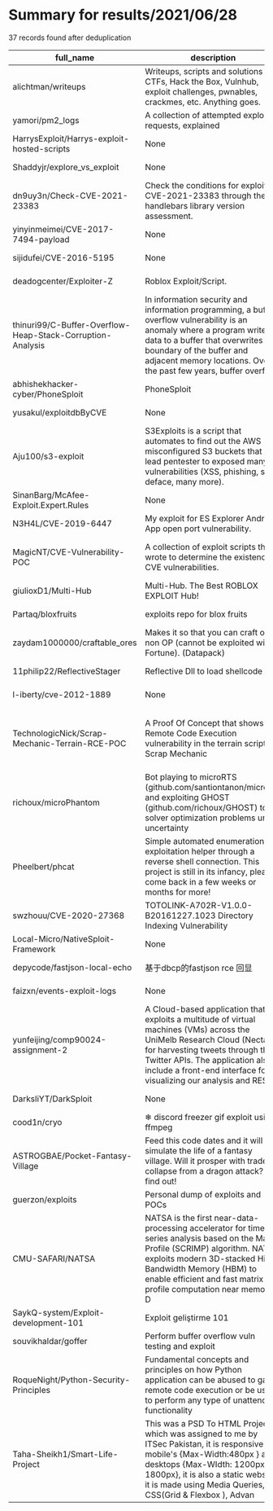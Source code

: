 
# Summary for results/2021/06/28
    
37 records found after deduplication

| full_name | description | html_url | matched_list | matched_count | pushed_at | size | stargazers_count | language | forks_count |
|------------------------------------------------------------|------------------------------------------------------------------------------------------------------------------------------------------------------------------------------------------------------------------------------------------------------------------|-------------------------------------------------------------------------------|------------------------------------------------------------------|-----------------|---------------------------|--------|--------------------|------------------|---------------|
| alichtman/writeups | Writeups, scripts and solutions for CTFs, Hack the Box, Vulnhub, exploit challenges, pwnables, crackmes, etc. Anything goes. | https://github.com/alichtman/writeups | ['exploit'] | 1 | 2021-06-28 09:27:42+00:00 | 126832 | 5 | Roff | 1 |
| yamori/pm2_logs | A collection of attempted exploit requests, explained | https://github.com/yamori/pm2_logs | ['exploit'] | 1 | 2021-06-28 18:56:59+00:00 | 11 | 0 | | 0 |
| HarrysExploit/Harrys-exploit-hosted-scripts | None | https://github.com/HarrysExploit/Harrys-exploit-hosted-scripts | ['exploit'] | 1 | 2021-06-28 19:44:08+00:00 | 4 | 0 | | 0 |
| Shaddyjr/explore_vs_exploit | None | https://github.com/Shaddyjr/explore_vs_exploit | ['exploit'] | 1 | 2021-06-28 01:01:40+00:00 | 195 | 0 | Jupyter Notebook | 0 |
| dn9uy3n/Check-CVE-2021-23383 | Check the conditions for exploiting CVE-2021-23383 through the handlebars library version assessment. | https://github.com/dn9uy3n/Check-CVE-2021-23383 | ['cve-2', 'exploit'] | 2 | 2021-06-28 01:34:32+00:00 | 1 | 1 | Python | 0 |
| yinyinmeimei/CVE-2017-7494-payload | None | https://github.com/yinyinmeimei/CVE-2017-7494-payload | ['cve-2'] | 1 | 2021-06-28 11:19:25+00:00 | 9 | 0 | C | 0 |
| sijidufei/CVE-2016-5195 | None | https://github.com/sijidufei/CVE-2016-5195 | ['cve-2'] | 1 | 2021-06-28 04:04:00+00:00 | 6 | 0 | | 0 |
| deadogcenter/Exploiter-Z | Roblox Exploit/Script. | https://github.com/deadogcenter/Exploiter-Z | ['exploit'] | 1 | 2021-06-28 03:47:16+00:00 | 0 | 0 | | 0 |
| thinuri99/C-Buffer-Overflow-Heap-Stack-Corruption-Analysis | In information security and information programming, a buffer overflow vulnerability is an anomaly where a program writes data to a buffer that overwrites the boundary of the buffer and adjacent memory locations. Over the past few years, buffer overflo | https://github.com/thinuri99/C-Buffer-Overflow-Heap-Stack-Corruption-Analysis | ['heap overflow'] | 1 | 2021-06-28 06:27:23+00:00 | 359 | 0 | nan | 0 |
| abhishekhacker-cyber/PhoneSploit | PhoneSploit | https://github.com/abhishekhacker-cyber/PhoneSploit | ['sploit'] | 1 | 2021-06-28 07:33:48+00:00 | 11 | 1 | | 0 |
| yusakul/exploitdbByCVE | None | https://github.com/yusakul/exploitdbByCVE | ['exploit'] | 1 | 2021-06-28 08:24:07+00:00 | 83 | 0 | Python | 0 |
| Aju100/s3-exploit | S3Exploits is a script that automates to find out the AWS misconfigured S3 buckets that can lead pentester to exposed many vulnerabilities (XSS, phishing, site deface, many more). | https://github.com/Aju100/s3-exploit | ['exploit'] | 1 | 2021-06-28 15:55:51+00:00 | 6 | 12 | Shell | 0 |
| SinanBarg/McAfee-Exploit.Expert.Rules | None | https://github.com/SinanBarg/McAfee-Exploit.Expert.Rules | ['exploit'] | 1 | 2021-06-28 12:43:45+00:00 | 4 | 0 | | 0 |
| N3H4L/CVE-2019-6447 | My exploit for ES Explorer Android App open port vulnerability. | https://github.com/N3H4L/CVE-2019-6447 | ['cve-2', 'exploit'] | 2 | 2021-06-28 15:31:36+00:00 | 4941 | 0 | Python | 0 |
| MagicNT/CVE-Vulnerability-POC | A collection of exploit scripts that I wrote to determine the existence of CVE vulnerabilities. | https://github.com/MagicNT/CVE-Vulnerability-POC | ['cve poc', 'exploit', 'vulnerability poc'] | 3 | 2021-06-28 17:10:53+00:00 | 8 | 0 | Python | 0 |
| giulioxD1/Multi-Hub | Multi-Hub. The Best ROBLOX EXPLOIT Hub! | https://github.com/giulioxD1/Multi-Hub | ['exploit'] | 1 | 2021-06-28 17:40:46+00:00 | 1 | 0 | | 0 |
| Partaq/bloxfruits | exploits repo for blox fruits | https://github.com/Partaq/bloxfruits | ['exploit'] | 1 | 2021-06-28 20:17:44+00:00 | 24 | 0 | | 0 |
| zaydam1000000/craftable_ores | Makes it so that you can craft ores, non OP (cannot be exploited with Fortune). (Datapack) | https://github.com/zaydam1000000/craftable_ores | ['exploit'] | 1 | 2021-06-28 03:40:42+00:00 | 403 | 0 | | 0 |
| 11philip22/ReflectiveStager | Reflective Dll to load shellcode | https://github.com/11philip22/ReflectiveStager | ['shellcode'] | 1 | 2021-06-28 09:36:15+00:00 | 26 | 2 | C | 1 |
| l-iberty/cve-2012-1889 | None | https://github.com/l-iberty/cve-2012-1889 | ['cve-2'] | 1 | 2021-06-28 14:50:35+00:00 | 1453 | 0 | HTML | 0 |
| TechnologicNick/Scrap-Mechanic-Terrain-RCE-POC | A Proof Of Concept that shows a Remote Code Execution vulnerability in the terrain scripts of Scrap Mechanic | https://github.com/TechnologicNick/Scrap-Mechanic-Terrain-RCE-POC | ['rce', 'rce poc', 'remote code execution', 'vulnerability poc'] | 4 | 2021-06-28 18:30:24+00:00 | 321 | 2 | Lua | 0 |
| richoux/microPhantom | Bot playing to microRTS (github.com/santiontanon/microrts) and exploiting GHOST (github.com/richoux/GHOST) to solver optimization problems under uncertainty | https://github.com/richoux/microPhantom | ['exploit'] | 1 | 2021-06-28 04:06:30+00:00 | 64133 | 1 | C++ | 0 |
| Pheelbert/phcat | Simple automated enumeration and exploitation helper through a reverse shell connection. This project is still in its infancy, please come back in a few weeks or months for more! | https://github.com/Pheelbert/phcat | ['exploit'] | 1 | 2021-06-28 14:13:30+00:00 | 473 | 0 | Shell | 0 |
| swzhouu/CVE-2020-27368 | TOTOLINK-A702R-V1.0.0-B20161227.1023 Directory Indexing Vulnerability | https://github.com/swzhouu/CVE-2020-27368 | ['cve-2'] | 1 | 2021-06-28 08:14:38+00:00 | 33 | 1 | | 1 |
| Local-Micro/NativeSploit-Framework | None | https://github.com/Local-Micro/NativeSploit-Framework | ['sploit'] | 1 | 2021-06-28 07:34:58+00:00 | 2 | 0 | Python | 0 |
| depycode/fastjson-local-echo | 基于dbcp的fastjson rce 回显 | https://github.com/depycode/fastjson-local-echo | ['rce'] | 1 | 2021-06-28 13:44:59+00:00 | 183 | 52 | Java | 11 |
| faizxn/events-exploit-logs | None | https://github.com/faizxn/events-exploit-logs | ['exploit'] | 1 | 2021-06-28 22:16:24+00:00 | 1574 | 0 | | 0 |
| yunfeijing/comp90024-assignment-2 | A Cloud-based application that exploits a multitude of virtual machines (VMs) across the UniMelb Research Cloud (Nectar) for harvesting tweets through the Twitter APIs. The application also include a front-end interface for visualizing our analysis and RES | https://github.com/yunfeijing/comp90024-assignment-2 | ['exploit'] | 1 | 2021-06-28 22:33:54+00:00 | 74630 | 0 | Python | 0 |
| DarksliYT/DarkSploit | None | https://github.com/DarksliYT/DarkSploit | ['sploit'] | 1 | 2021-06-28 14:40:49+00:00 | 15 | 0 | | 0 |
| cood1n/cryo | ❄ discord freezer gif exploit using ffmpeg | https://github.com/cood1n/cryo | ['exploit'] | 1 | 2021-06-28 20:03:32+00:00 | 28 | 2 | Python | 0 |
| ASTROGBAE/Pocket-Fantasy-Village | Feed this code dates and it will simulate the life of a fantasy village. Will it prosper with trade or collapse from a dragon attack? Go find out! | https://github.com/ASTROGBAE/Pocket-Fantasy-Village | ['attack poc'] | 1 | 2021-06-28 00:37:51+00:00 | 39 | 1 | Java | 0 |
| guerzon/exploits | Personal dump of exploits and POCs | https://github.com/guerzon/exploits | ['exploit'] | 1 | 2021-06-28 19:07:48+00:00 | 62 | 0 | Python | 0 |
| CMU-SAFARI/NATSA | NATSA is the first near-data-processing accelerator for time series analysis based on the Matrix Profile (SCRIMP) algorithm. NATSA exploits modern 3D-stacked High Bandwidth Memory (HBM) to enable efficient and fast matrix profile computation near memory. D | https://github.com/CMU-SAFARI/NATSA | ['exploit'] | 1 | 2021-06-28 19:13:34+00:00 | 27646 | 4 | C++ | 1 |
| SaykQ-system/Exploit-development-101 | Exploit geliştirme 101 | https://github.com/SaykQ-system/Exploit-development-101 | ['exploit'] | 1 | 2021-06-28 11:29:06+00:00 | 985 | 1 | C | 0 |
| souvikhaldar/goffer | Perform buffer overflow vuln testing and exploit | https://github.com/souvikhaldar/goffer | ['exploit'] | 1 | 2021-06-28 10:49:45+00:00 | 71 | 1 | Go | 0 |
| RoqueNight/Python-Security-Principles | Fundamental concepts and principles on how Python application can be abused to gain remote code execution or be used to perform any type of unattended functionality | https://github.com/RoqueNight/Python-Security-Principles | ['remote code execution'] | 1 | 2021-06-28 19:18:05+00:00 | 36 | 0 | | 0 |
| Taha-Sheikh1/Smart-Life-Project | This was a PSD To HTML Project which was assigned to me by ITSec Pakistan, it is responsive for mobile's {Max-Width:480px } and desktops {Max-WIdth: 1200px - 1800px}, it is also a static website, it is made using Media Queries, CSS(Grid & Flexbox ), Advan | https://github.com/Taha-Sheikh1/Smart-Life-Project | ['exploit'] | 1 | 2021-06-28 20:26:35+00:00 | 6333 | 1 | CSS | 0 |
